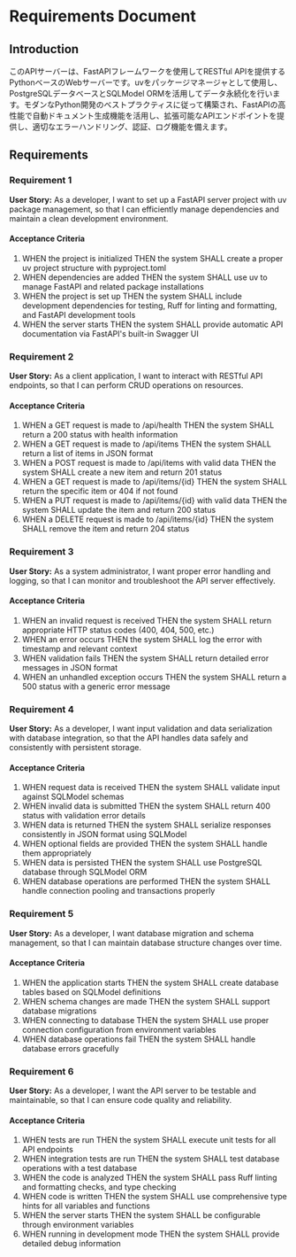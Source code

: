 # Requirements Document

## Introduction

このAPIサーバーは、FastAPIフレームワークを使用してRESTful APIを提供するPythonベースのWebサーバーです。uvをパッケージマネージャとして使用し、PostgreSQLデータベースとSQLModel ORMを活用してデータ永続化を行います。モダンなPython開発のベストプラクティスに従って構築され、FastAPIの高性能で自動ドキュメント生成機能を活用し、拡張可能なAPIエンドポイントを提供し、適切なエラーハンドリング、認証、ログ機能を備えます。

## Requirements

### Requirement 1

**User Story:** As a developer, I want to set up a FastAPI server project with uv package management, so that I can efficiently manage dependencies and maintain a clean development environment.

#### Acceptance Criteria

1. WHEN the project is initialized THEN the system SHALL create a proper uv project structure with pyproject.toml
2. WHEN dependencies are added THEN the system SHALL use uv to manage FastAPI and related package installations
3. WHEN the project is set up THEN the system SHALL include development dependencies for testing, Ruff for linting and formatting, and FastAPI development tools
4. WHEN the server starts THEN the system SHALL provide automatic API documentation via FastAPI's built-in Swagger UI

### Requirement 2

**User Story:** As a client application, I want to interact with RESTful API endpoints, so that I can perform CRUD operations on resources.

#### Acceptance Criteria

1. WHEN a GET request is made to /api/health THEN the system SHALL return a 200 status with health information
2. WHEN a GET request is made to /api/items THEN the system SHALL return a list of items in JSON format
3. WHEN a POST request is made to /api/items with valid data THEN the system SHALL create a new item and return 201 status
4. WHEN a GET request is made to /api/items/{id} THEN the system SHALL return the specific item or 404 if not found
5. WHEN a PUT request is made to /api/items/{id} with valid data THEN the system SHALL update the item and return 200 status
6. WHEN a DELETE request is made to /api/items/{id} THEN the system SHALL remove the item and return 204 status

### Requirement 3

**User Story:** As a system administrator, I want proper error handling and logging, so that I can monitor and troubleshoot the API server effectively.

#### Acceptance Criteria

1. WHEN an invalid request is received THEN the system SHALL return appropriate HTTP status codes (400, 404, 500, etc.)
2. WHEN an error occurs THEN the system SHALL log the error with timestamp and relevant context
3. WHEN validation fails THEN the system SHALL return detailed error messages in JSON format
4. WHEN an unhandled exception occurs THEN the system SHALL return a 500 status with a generic error message

### Requirement 4

**User Story:** As a developer, I want input validation and data serialization with database integration, so that the API handles data safely and consistently with persistent storage.

#### Acceptance Criteria

1. WHEN request data is received THEN the system SHALL validate input against SQLModel schemas
2. WHEN invalid data is submitted THEN the system SHALL return 400 status with validation error details
3. WHEN data is returned THEN the system SHALL serialize responses consistently in JSON format using SQLModel
4. WHEN optional fields are provided THEN the system SHALL handle them appropriately
5. WHEN data is persisted THEN the system SHALL use PostgreSQL database through SQLModel ORM
6. WHEN database operations are performed THEN the system SHALL handle connection pooling and transactions properly

### Requirement 5

**User Story:** As a developer, I want database migration and schema management, so that I can maintain database structure changes over time.

#### Acceptance Criteria

1. WHEN the application starts THEN the system SHALL create database tables based on SQLModel definitions
2. WHEN schema changes are made THEN the system SHALL support database migrations
3. WHEN connecting to database THEN the system SHALL use proper connection configuration from environment variables
4. WHEN database operations fail THEN the system SHALL handle database errors gracefully

### Requirement 6

**User Story:** As a developer, I want the API server to be testable and maintainable, so that I can ensure code quality and reliability.

#### Acceptance Criteria

1. WHEN tests are run THEN the system SHALL execute unit tests for all API endpoints
2. WHEN integration tests are run THEN the system SHALL test database operations with a test database
3. WHEN the code is analyzed THEN the system SHALL pass Ruff linting and formatting checks, and type checking
4. WHEN code is written THEN the system SHALL use comprehensive type hints for all variables and functions
5. WHEN the server starts THEN the system SHALL be configurable through environment variables
6. WHEN running in development mode THEN the system SHALL provide detailed debug information
